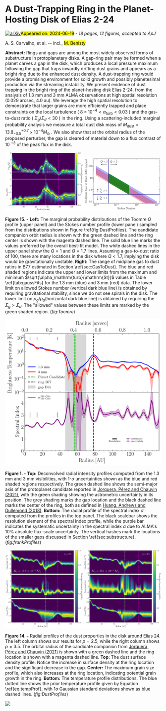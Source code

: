 <div class="macros" style="visibility:hidden;">
$\newcommand{\ensuremath}{}$
$\newcommand{\xspace}{}$
$\newcommand{\object}[1]{\texttt{#1}}$
$\newcommand{\farcs}{{.}''}$
$\newcommand{\farcm}{{.}'}$
$\newcommand{\arcsec}{''}$
$\newcommand{\arcmin}{'}$
$\newcommand{\ion}[2]{#1#2}$
$\newcommand{\textsc}[1]{\textrm{#1}}$
$\newcommand{\hl}[1]{\textrm{#1}}$
$\newcommand{\footnote}[1]{}$</div>



<div id="title">

# A Dust-Trapping Ring in the Planet-Hosting Disk of Elias 2-24

</div>
<div id="comments">

[![arXiv](https://img.shields.io/badge/arXiv-2406.12819-b31b1b.svg)](https://arxiv.org/abs/2406.12819)<mark>Appeared on: 2024-06-19</mark> -  _18 pages, 12 figures, accepted to ApJ_

</div>
<div id="authors">

A. S. Carvalho, et al. -- incl., <mark>M. Benisty</mark>

</div>
<div id="abstract">

**Abstract:** Rings and gaps are among the most widely observed forms of substructure in protoplanetary disks. A gap-ring pair may be formed when a planet carves a gap in the disk, which produces a local pressure maximum following the gap that traps inwardly drifting dust grains and appears as a bright ring due to the enhanced dust density. A dust-trapping ring would provide a promising environment for solid growth and possibly planetesimal production via the streaming instability. We present evidence of dust trapping in the bright ring of the planet-hosting disk Elias 2-24, from the analysis of 1.3 mm and 3 mm ALMA observations at high spatial resolution (0.029 arcsec, 4.0 au). We leverage the high spatial resolution to demonstrate that larger grains are more efficiently trapped and place constraints on the local turbulence ( $8 \times 10^{-4} < \alpha_\mathrm{turb} < 0.03$ ) and the gas-to-dust ratio ( $\Sigma_g / \Sigma_d < 30$ ) in the ring. Using a scattering-included marginal probability analysis we measure a total dust disk mass of $M_\mathrm{dust} = 13.8^{+0.7}_{-0.5} \times 10^{-4}  M_\odot$ . We also show that at the orbital radius of the proposed perturber, the gap is cleared of material down to a flux contrast of 10 $^{-3}$ of the peak flux in the disk.

</div>

<div id="div_fig1">

<img src="tmp_2406.12819/./4-ProbToomStokes_ScatTrue.png" alt="Fig15.1" width="50%"/><img src="tmp_2406.12819/./MidplaneGasToDustDens_bothBands.png" alt="Fig15.2" width="50%"/>

**Figure 15. -** **Left:** The marginal probability distributions of the Toomre $Q$ profile (upper panel) and the Stokes number profile (lower panel) sampled from the distributions shown in Figure \ref{fig:DustProfiles}. The candidate companion orbit radius is shown with the green dashed line and the ring center is shown with the magenta dashed line. The solid blue line marks the values preferred by the overall best-fit model. The white dashed lines in the upper panel show the $Q = 1$ and $Q = 1.7$ lines. Assuming a gas-to-dust ratio of 100, there are many locations in the disk where $Q < 1.7$, implying the disk would be gravitationally unstable. **Right:** The range of midplane gas to dust ratios in B77 estimated in Section \ref{sec:GasToDust}. The blue and red shaded regions indicate the upper and lower limits from the maximum and minimum $\sqrt{\alpha_\mathrm{turb}/\mathrm{St}}$ values in Table \ref{tab:gaussFits} for the 1.3 mm (blue) and 3 mm (red) data. The lower limit on allowed Stokes number (vertical dark blue line) is obtained by requiring gravitational stability, since we do not see spirals in the disk. The lower limit on $\rho_g/\rho_d$(horizontal dark blue line) is obtained by requiring the $\Sigma_g > \Sigma_d$. The "allowed" values between these limits are marked by the green shaded region.      (*fig:Toomre*)

</div>
<div id="div_fig2">

<img src="tmp_2406.12819/./Elias24_bothProfs_noGaussian_Tb.png" alt="Fig1" width="100%"/>

**Figure 1. -** **Top:** Deconvolved radial intensity profiles computed from the 1.3 mm and 3 mm visibilities, with 1-$\sigma$ uncertainties shown as the blue and red shaded regions respectively. The green dashed line shows the semi-major axis of the protoplanet candidate reported in [Jorquera, Pérez and Chauvin (2021)](), with the green shading showing the astrometric uncertainty in its position. The grey shading marks the gap location and the black dashed line marks the center of the ring, both as defined in [Huang, Andrews and Dullemond (2018)](). **Bottom:** The radial profile of the spectral index $\alpha$ computed from the profiles in the top panel. The black scalebar shows the resolution element of the spectral index profile, while the purple bar indicates the systematic uncertainty in the spectral index $\alpha$ due to ALMA's 10\% absolute flux-scale uncertainty. The vertical hashes mark the locations of the smaller gaps discussed in Section \ref{sec:substructure}. (*fig:frankProfiles*)

</div>
<div id="div_fig3">

<img src="tmp_2406.12819/./1-ProbProfiles_ScatTrue.png" alt="Fig14.1" width="50%"/><img src="tmp_2406.12819/./1-ProbProfiles_ScatTrue_q3p5.png" alt="Fig14.2" width="50%"/>

**Figure 14. -** Radial profiles of the dust properties in the disk around Elias 24. The left column shows our results for $p = 2.5$, while the right column shows $p = 3.5$. The orbital radius of the candidate companion from [Jorquera, Pérez and Chauvin (2021)]() is shown with a green dashed line and the ring location is shown with a magenta dashed line. **Top:** The dust surface density profile. Notice the increase in surface density at the ring location and the significant decrease in the gap. **Center:** The maximum grain size profile, which also increases at the ring location, indicating potential grain growth in the ring. **Bottom:** The temperature profile distributions. The blue dotted line shows the prior temperature profile given by Equation \ref{eq:tempProf}, with $1 \sigma$ Gaussian standard deviations shown as blue dashed lines. (*fig:DustProfiles*)

</div><div id="qrcode"><img src=https://api.qrserver.com/v1/create-qr-code/?size=100x100&data="https://arxiv.org/abs/2406.12819"></div>